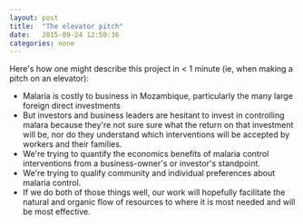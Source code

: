 ```yaml
---
layout: post
title:  "The elevator pitch"
date:   2015-09-24 12:50:36
categories: none
---
```


Here's how one might describe this project in < 1 minute (ie, when making a pitch on an elevator):

* Malaria is costly to business in Mozambique, particularly the many large foreign direct investments  
* But investors and business leaders are hesitant to invest in controlling malara because they're not sure sure what the return on that investment will be, nor do they understand which interventions will be accepted by workers and their families.
* We're trying to quantify the economics benefits of malaria control interventions from a business-owner's or investor's standpoint.
* We're trying to qualify community and individual preferences about malaria control.  
* If we do both of those things well, our work will hopefully facilitate the natural and organic flow of resources to where it is most needed and will be most effective.